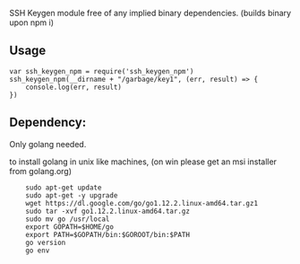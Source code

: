SSH Keygen module free of any implied binary dependencies. (builds binary upon npm i)

## Usage
```
var ssh_keygen_npm = require('ssh_keygen_npm')
ssh_keygen_npm(__dirname + "/garbage/key1", (err, result) => {
    console.log(err, result)
})
```

## Dependency: 

Only golang needed.

to install golang in unix like machines, (on win please get an msi installer from golang.org)
```
    sudo apt-get update
    sudo apt-get -y upgrade
    wget https://dl.google.com/go/go1.12.2.linux-amd64.tar.gz1
    sudo tar -xvf go1.12.2.linux-amd64.tar.gz
    sudo mv go /usr/local
    export GOPATH=$HOME/go
    export PATH=$GOPATH/bin:$GOROOT/bin:$PATH
    go version
    go env
```